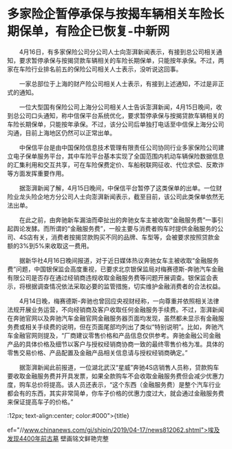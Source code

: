 # 多家险企暂停承保与按揭车辆相关车险长期保单，有险企已恢复-中新网

　　4月16日，有多家保险公司分公司人士向澎湃新闻表示，有接到总公司相关通知，要求暂停承保与按揭贷款车辆相关的车险长期保单，只能按年承保。不过，两家在车险行业排名前五的保险公司相关人士表示，没听说这回事。

　　一家总部位于上海的财产险公司相关人士表示，有接到上述通知，不过是非正式的通知。

　　一位大型国有保险公司上海分公司相关人士告诉澎湃新闻，4月15日晚间，收到总公司口头通知，称中信保平台系统优化，要求暂停承保与按揭贷款车辆相关的车险长期保单，只能按年承保。不过，该分公司后单独打电话至中信保上海分公司沟通，目前上海地区仍然可以正常出单。

　　中保信平台是由中国保险信息技术管理有限责任公司协同行业多家保险公司建立电子保单服务平台，其中车险平台基本实现了全国范围内机动车辆保险数据信息的汇集利用和交互共享，可在车险保费定价、车船税联网征收、代位求偿、反欺诈等方面发挥重要作用。

　　据澎湃新闻了解，4月15日晚间，中保信平台暂停了这类保单的出单。一位财险业龙头险企地方分公司人士向澎湃新闻表示，截至目前，该公司此类保单依然无法出单。

　　在此之前，由奔驰新车漏油而牵扯出的奔驰女车主被收取“金融服务费”一事引起舆论发酵。而所谓的“金融服务费”，一般主要与消费者购车时提供金融服务的公司、4S店有关，消费者按揭贷款购买不同的品牌、车型等，会被要求按照贷款金额的3%到5%来收取这一费用。

　　据新华社4月16日晚间报道，对于近日媒体热议奔驰女车主被收取“金融服务费”问题，中国银保监会高度重视，已要求北京银保监局对梅赛德斯-奔驰汽车金融有限公司是否存在通过经销商违规收取金融服务费等问题开展调查。银保监会表示，将根据调查情况依法采取必要的监管措施，切实维护金融消费者的合法权益。

　　4月14日晚，梅赛德斯-奔驰也曾回应央视财经称，一向尊重并依照相关法律法规开展业务运营，不向经销商及客户收取任何金融服务手续费。不过，澎湃新闻在奔驰官网以及奔驰汽车金融官网金融服务器页面均发现，虽然都未显示有金融服务费或相关手续费的说明，但在页面尾部均列出了类似“特别说明”。比如，奔驰汽车金融官网则提及，“厂商建议零售价格和产品信息仅供参考。奔驰金融公司金融产品的具体价格及细节以客户与授权经销商协商一致的最终零售价格为准。具体的零售交易价格、产品配置及金融产品相关信息请与授权经销商确定。”

　　据澎湃新闻此前报道，一位湖北武汉“星威”奔驰4S店销售人员称，贷款购车要收取金融服务费并开具发票，如果全款购车不会收取金融服务费但会减少优惠力度，购车总价将提高。该人员还表示，“这个东西（金融服务费）是整个汽车行业都会有的东西，其实非常简单，你车子价格的优惠力度过大，就会通过金融服务费来保证提高车子的价格。” 

:12px; text-align:center; color:#000">{title}

ef="//www.chinanews.com/gj/shipin/2019/04-17/news812062.shtml">埃及发现4400年前古墓 壁画铭文鲜艳完整
